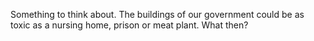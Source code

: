 Something to think about. The buildings of our government could be as toxic as a nursing home, prison or meat plant. What then?
